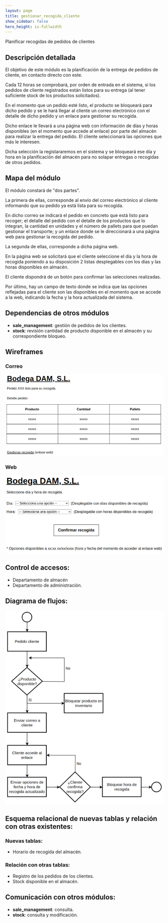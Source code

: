 ```yaml
---
layout: page
title: gestionar_recogida_cliente
show_sidebar: false
hero_height: is-fullwidth
---
```


Planificar recogidas de pedidos de clientes

## Descripción detallada

El objetivo de este módulo es la planificación de la entrega de pedidos de cliente, en contacto directo con este.

Cada 12 horas se comprobará, por orden de entrada en el sistema, si los pedidos de cliente registrados están listos para su entrega (al tener suficiente stock de los productos solicitados).

En el momento que un pedido esté listo, el producto se bloqueará para dicho pedido y se le hará llegar al cliente un correo electrónico con el detalle de dicho pedido y un enlace para gestionar su recogida.

Dicho enlace le llevará a una página web con información de días y horas disponibles (en el momento que accede al enlace) por parte del almacén para realizar la entrega del pedido. El cliente seleccionará las opciones que más le interesen.

Dicha selección la registararemos en el sistema y se bloqueará ese día y hora en la planificación del almacén para no solapar entregas o recogidas de otros pedidos.

## Mapa del módulo

El módulo constará de "dos partes". 

La primera de ellas, corresponde al envío del correo electrónico al cliente informando que su pedido ya está lista para su recogida.

En dicho correo se indicará el pedido en concreto que está listo para recoger; el detalle del pedido con el detalle de los productos que lo integran, la cantidad en unidades y el número de pallets para que puedan gestionar el transporte; y un enlace donde se le direccionará a una página web para gestionar la recogida del pedido.

La segunda de ellas, corresponde a dicha página web.

En la página web se solicitará que el cliente seleccione el día y la hora de recogida poniendo a su disposición 2 listas desplegables con los días y las horas disponibles en almacén.

El cliente dispondrá de un botón para confirmar las selecciones realizadas.

Por último, hay un campo de texto donde se indica que las opciones reflejadas para el cliente son las disponibles en el momento que se accede a la web, indicando la fecha y la hora actualizada del sistema.

## Dependencias de otros módulos

- **sale_management**: gestión de pedidos de los clientes.
- **stock**: revisión cantidad de producto disponible en el almacén y su correspondiente bloqueo.

## Wireframes

### Correo

![Wireframe correo](./images/gestionar_recogida_cliente_wireframe_correo.png)

### Web

![Wireframe web](./images/gestionar_recogida_cliente_wireframe_web.png)

## Control de accesos: 

* Departamento de almacén
* Departamento de administración.

## Diagrama de flujos:

![Flujograma](./images/gestionar_recogida_cliente_flujograma.png)

## Esquema relacional de nuevas tablas y relación con otras existentes:

### Nuevas tablas:

- Horario de recogida del almacén.

### Relación con otras tablas: 

- Registro de los pedidos de los clientes.
- Stock disponible en el almacén.

## Comunicación con otros módulos:

- **sale_management**: consulta.
- **stock**: consulta y modificación.


